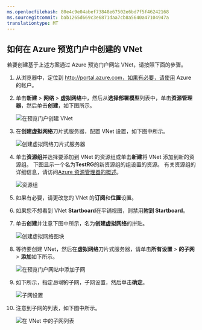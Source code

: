 ```yaml
---
ms.openlocfilehash: 80e4c9e04abef73848e67502e6bd7f5f46242168
ms.sourcegitcommit: bab1265d669c3e6871daa7cb8a5640a47104947a
translationtype: MT
---
```

## 如何在 Azure 预览门户中创建的 VNet

若要创建基于上述方案通过 Azure 预览门户网站 VNet，请按照下面的步骤。

1. 从浏览器中，定位到 http://portal.azure.com，如果有必要，请使用 Azure 的帐户。
2. 单击**新建** > **网络** > **虚拟网络**中，然后从**选择部署模型**列表中，单击**资源管理器**，然后单击**创建**，如下图所示。

    ![在预览门户创建 VNet](./media/virtual-networks-create-vnet-arm-pportal-include/vnet-create-arm-pportal-figure1.gif)

3. 在**创建虚拟网络**刀片式服务器，配置 VNet 设置，如下图中所示。

    ![创建虚拟网络刀片式服务器](./media/virtual-networks-create-vnet-arm-pportal-include/vnet-create-arm-pportal-figure2.png)

4. 单击**资源组**并选择要添加到 VNet 的资源组或单击**新建**将 VNet 添加到新的资源组。 下图显示一个名为**TestRG**的新资源组的组设置的资源。 有关资源组的详细信息，请访问[Azure 资源管理器的概述](resource-group-overview.md/#resource-groups)。

    ![资源组](./media/virtual-networks-create-vnet-arm-pportal-include/vnet-create-arm-pportal-figure3.png)

5. 如果有必要，请更改您的 VNet 的**订阅**和**位置**设置。 

6. 如果您不想看到 VNet **Startboard**在平铺视图，则禁用**附到 Startboard**。 

7. 单击**创建**并注意下图中所示，名为**创建虚拟网络**的拼贴。

    ![创建虚拟网络图块](./media/virtual-networks-create-vnet-arm-pportal-include/vnet-create-arm-pportal-figure4.png)

8. 等待要创建 VNet，然后在**虚拟网络**刀片式服务器，请单击**所有设置** > **的子网** > **添加**如下所示。

    ![在预览门户网站中添加子网](./media/virtual-networks-create-vnet-arm-pportal-include/vnet-create-arm-pportal-figure5.gif)

9. 如下所示，指定*后端*的子网，子网设置，然后单击**确定**。 

    ![子网设置](./media/virtual-networks-create-vnet-arm-pportal-include/vnet-create-arm-pportal-figure6.png)

10. 注意到子网的列表，如下图中所示。

    ![在 VNet 中的子网列表](./media/virtual-networks-create-vnet-arm-pportal-include/vnet-create-arm-pportal-figure7.png)